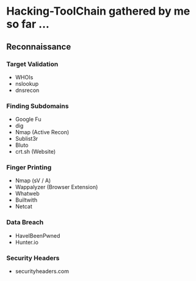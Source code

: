 # Hacking-ToolChain gathered by me so far ...

## Reconnaissance

### Target Validation
- WHOIs
- nslookup
- dnsrecon

### Finding Subdomains
- Google Fu
- dig
- Nmap (Active Recon)
- Sublist3r
- Bluto
- crt.sh (Website)

### Finger Printing
- Nmap (sV / A)
- Wappalyzer (Browser Extension)
- Whatweb
- Builtwith
- Netcat

### Data Breach
- HaveIBeenPwned
- Hunter.io

### Security Headers
- securityheaders.com

